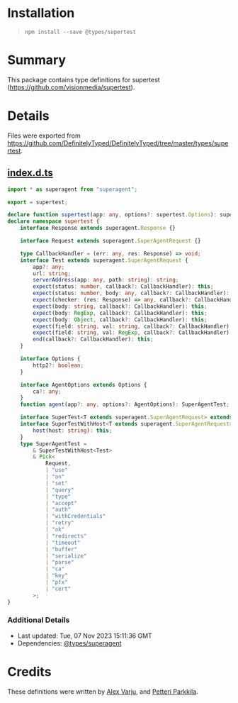 # Installation
> `npm install --save @types/supertest`

# Summary
This package contains type definitions for supertest (https://github.com/visionmedia/supertest).

# Details
Files were exported from https://github.com/DefinitelyTyped/DefinitelyTyped/tree/master/types/supertest.
## [index.d.ts](https://github.com/DefinitelyTyped/DefinitelyTyped/tree/master/types/supertest/index.d.ts)
````ts
import * as superagent from "superagent";

export = supertest;

declare function supertest(app: any, options?: supertest.Options): supertest.SuperTest<supertest.Test>;
declare namespace supertest {
    interface Response extends superagent.Response {}

    interface Request extends superagent.SuperAgentRequest {}

    type CallbackHandler = (err: any, res: Response) => void;
    interface Test extends superagent.SuperAgentRequest {
        app?: any;
        url: string;
        serverAddress(app: any, path: string): string;
        expect(status: number, callback?: CallbackHandler): this;
        expect(status: number, body: any, callback?: CallbackHandler): this;
        expect(checker: (res: Response) => any, callback?: CallbackHandler): this;
        expect(body: string, callback?: CallbackHandler): this;
        expect(body: RegExp, callback?: CallbackHandler): this;
        expect(body: Object, callback?: CallbackHandler): this;
        expect(field: string, val: string, callback?: CallbackHandler): this;
        expect(field: string, val: RegExp, callback?: CallbackHandler): this;
        end(callback?: CallbackHandler): this;
    }

    interface Options {
        http2?: boolean;
    }

    interface AgentOptions extends Options {
        ca?: any;
    }
    function agent(app?: any, options?: AgentOptions): SuperAgentTest;

    interface SuperTest<T extends superagent.SuperAgentRequest> extends superagent.SuperAgent<T> {}
    interface SuperTestWithHost<T extends superagent.SuperAgentRequest> extends SuperTest<T> {
        host(host: string): this;
    }
    type SuperAgentTest =
        & SuperTestWithHost<Test>
        & Pick<
            Request,
            | "use"
            | "on"
            | "set"
            | "query"
            | "type"
            | "accept"
            | "auth"
            | "withCredentials"
            | "retry"
            | "ok"
            | "redirects"
            | "timeout"
            | "buffer"
            | "serialize"
            | "parse"
            | "ca"
            | "key"
            | "pfx"
            | "cert"
        >;
}

````

### Additional Details
 * Last updated: Tue, 07 Nov 2023 15:11:36 GMT
 * Dependencies: [@types/superagent](https://npmjs.com/package/@types/superagent)

# Credits
These definitions were written by [Alex Varju](https://github.com/varju), and [Petteri Parkkila](https://github.com/pietu).
